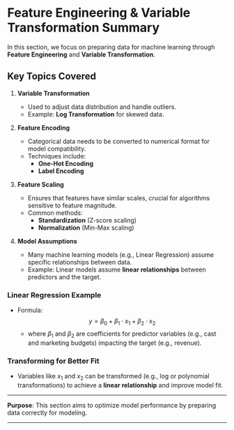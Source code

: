 # Feature Engineering & Variable Transformation Summary

In this section, we focus on preparing data for machine learning through **Feature Engineering** and **Variable Transformation**.

## Key Topics Covered

1. **Variable Transformation**
   - Used to adjust data distribution and handle outliers.
   - Example: **Log Transformation** for skewed data.

2. **Feature Encoding**
   - Categorical data needs to be converted to numerical format for model compatibility.
   - Techniques include:
     - **One-Hot Encoding**
     - **Label Encoding**

3. **Feature Scaling**
   - Ensures that features have similar scales, crucial for algorithms sensitive to feature magnitude.
   - Common methods:
     - **Standardization** (Z-score scaling)
     - **Normalization** (Min-Max scaling)

4. **Model Assumptions**
   - Many machine learning models (e.g., Linear Regression) assume specific relationships between data.
   - Example: Linear models assume **linear relationships** between predictors and the target.

### Linear Regression Example
- Formula: 
  $$
  y = \beta_0 + \beta_1 \cdot x_1 + \beta_2 \cdot x_2
  $$
    - where $\beta_1$ and $\beta_2$ are coefficients for predictor variables (e.g., cast and marketing budgets) impacting the target (e.g., revenue).

### Transforming for Better Fit
   - Variables like $x_1$ and $x_2$ can be transformed (e.g., log or polynomial transformations) to achieve a **linear relationship** and improve model fit.

---

**Purpose**: This section aims to optimize model performance by preparing data correctly for modeling.

---